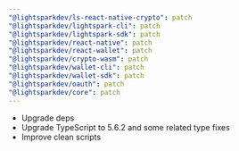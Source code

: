 ```yaml
---
"@lightsparkdev/ls-react-native-crypto": patch
"@lightsparkdev/lightspark-cli": patch
"@lightsparkdev/lightspark-sdk": patch
"@lightsparkdev/react-native": patch
"@lightsparkdev/react-wallet": patch
"@lightsparkdev/crypto-wasm": patch
"@lightsparkdev/wallet-cli": patch
"@lightsparkdev/wallet-sdk": patch
"@lightsparkdev/oauth": patch
"@lightsparkdev/core": patch
---
```


- Upgrade deps
- Upgrade TypeScript to 5.6.2 and some related type fixes
- Improve clean scripts
